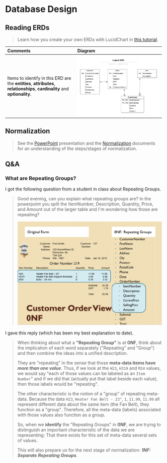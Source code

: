 # Database Design

## Reading ERDs

> Learn how you create your own ERDs with LucidChart in [this tutorial](https://training.lucid.co/entity-relationship-diagrams-in-lucidchart-1).

| Comments | Diagram |
| :--- | :--- |
| Items to identify in this ERD are the **entities**, **attributes**, **relationships**, **cardinality** and **optionality**. | ![Logical ERD](./Logical-ERD.png) |

## Normalization

> See the [PowerPoint](./ESP-1-Normalization.pptx) presentation and the [Normalization](./normalization.pdf) documents for an understanding of the steps/stages of normalization.

## Q&A

### What are Repeating Groups?

I got the following question from a student in class about Repeating Groups.

> Good evening, can you explain what repeating groups are? In the powerpoint you split the ItemNumber, Description, Quantity, Price, and Amount out of the larger table and I'm wondering how those are repeating?
>
> ![](./what-are-repeating-groups.png)

I gave this reply (which has been my best explanation to date).

> When thinking about what a **"Repeating Group"** is at **0NF**, think about the implication of each word separately ("Repeating" and "Group") and then combine the ideas into a unified description.
>
> They are "repeating" in the sense that those **meta-data items have *more than one value***. Thus, if we look at the `H23`, `H319` and `M24` values, we would say "each of those values can be labeled as an `Item Number`" and if we did that (actually put that label beside each value), then those labels would be "repeating".
>
> The other characteristic is the notion of a "group" of repeating meta-data. Because the data `H23`, `Heater Fan Belt - 23"`, `1`, `11.99`, `11.99` all represent different data about the same item (the Fan Belt), they function as a "group". Therefore, all the meta-data (labels) associated with those values also function as a group.
>
> So, when we **identify** the "Repeating Groups" in **0NF**, we are trying to distinguish an important characteristic of the data we are representing: That there exists for this set of meta-data several sets of values.
>
> This will also prepare us for the next stage of normalization: ***1NF: Separate Repeating Groups***.
